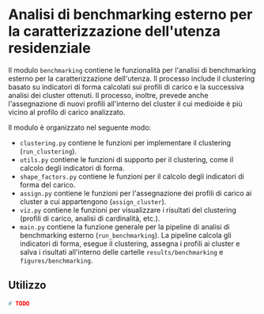 # Analisi di benchmarking esterno per la caratterizzazione dell'utenza residenziale

Il modulo `benchmarking` contiene le funzionalità per l'analisi di benchmarking esterno per la caratterizzazione dell'utenza.
Il processo include il clustering basato su indicatori di forma calcolati sui profili di carico e la successiva analisi dei cluster ottenuti.
Il processo, inoltre, prevede anche l'assegnazione di nuovi profili all'interno del cluster il cui medioide è più vicino al profilo di carico analizzato.

Il modulo è organizzato nel seguente modo:
- `clustering.py` contiene le funzioni per implementare il clustering (`run_clustering`).
- `utils.py` contiene le funzioni di supporto per il clustering, come il calcolo degli indicatori di forma.
- `shape_factors.py` contiene le funzioni per il calcolo degli indicatori di forma del carico.
- `assign.py` contiene le funzioni per l'assegnazione dei profili di carico ai cluster a cui appartengono (`assign_cluster`).
- `viz.py` contiene le funzioni per visualizzare i risultati del clustering (profili di carico, analisi di cardinalità, etc.).
- `main.py` contiene la funzione generale per la pipeline di analisi di benchmarking esterno (`run_benchmarking`). La pipeline calcola gli indicatori di forma, esegue il clustering, assegna i profili ai cluster e salva i risultati all'interno delle cartelle `results/benchmarking` e `figures/benchmarking`.

## Utilizzo

```python
# TODO
```